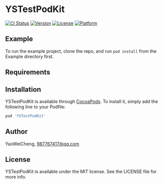 # YSTestPodKit

[![CI Status](https://img.shields.io/travis/YaoWeiCheng/YSTestPodKit.svg?style=flat)](https://travis-ci.org/YaoWeiCheng/YSTestPodKit)
[![Version](https://img.shields.io/cocoapods/v/YSTestPodKit.svg?style=flat)](https://cocoapods.org/pods/YSTestPodKit)
[![License](https://img.shields.io/cocoapods/l/YSTestPodKit.svg?style=flat)](https://cocoapods.org/pods/YSTestPodKit)
[![Platform](https://img.shields.io/cocoapods/p/YSTestPodKit.svg?style=flat)](https://cocoapods.org/pods/YSTestPodKit)

## Example

To run the example project, clone the repo, and run `pod install` from the Example directory first.

## Requirements

## Installation

YSTestPodKit is available through [CocoaPods](https://cocoapods.org). To install
it, simply add the following line to your Podfile:

```ruby
pod 'YSTestPodKit'
```

## Author

YaoWeiCheng, 987767417@qq.com

## License

YSTestPodKit is available under the MIT license. See the LICENSE file for more info.
